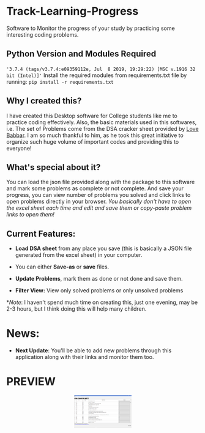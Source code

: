 # Track-Learning-Progress
Software to Monitor the progress of your study by practicing some interesting coding problems.

## Python Version and Modules Required
`'3.7.4 (tags/v3.7.4:e09359112e, Jul  8 2019, 19:29:22) [MSC v.1916 32 bit (Intel)]'`
Install the required modules from requirements.txt file by running: ``pip install -r requirements.txt``

## Why I created this?

I have created this Desktop software for College students like me to practice coding effectively.
Also, the basic materials used in this softwares, i.e. The set of Problems come from the DSA cracker sheet provided by 
<a href="https://www.youtube.com/lovebabbar-1">Love Babbar</a>.
I am so much thankful to him, as he took this great initiative to organize such huge volume of important codes and providing this to everyone!

## What's special about it?

You can load the json file provided along with the package to this software and mark some problems as complete or not complete.
And save your progress, you can view number of problems you solved and click links to open problems directly in your browser.
_You basically don't have to open the excel sheet each time and edit and save them or copy-paste problem links to open them!_

## Current Features:

- **Load DSA sheet** from any place you save (this is basically a JSON file generated from the excel sheet) in your computer.

- You can either **Save-as** or **save** files.

- **Update Problems**, mark them as done or not done and save them.

- **Filter View:** View only solved problems or only unsolved problems

*_Note_: I haven't spend much time on creating this, just one evening, may be 2-3 hours, but I think doing this will help many children.

# News:

- **Next Update**: You'll be able to add new problems through this application along with their links and monitor them too.

# PREVIEW
<p align="center">
<img src="images/dsa_sheet.png" width="150">
</p> 
